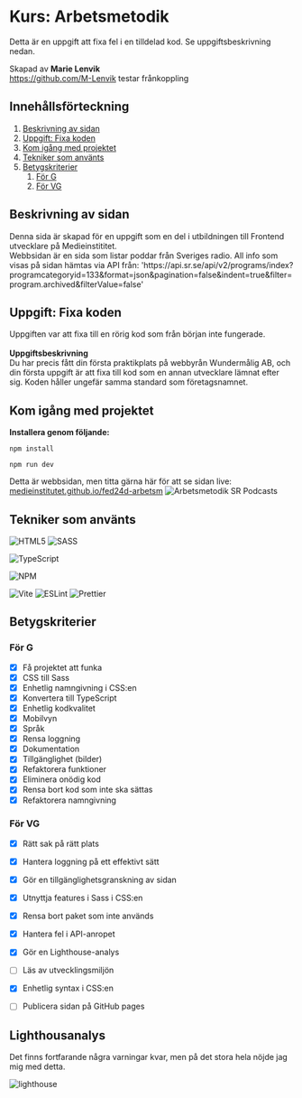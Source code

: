 # Kurs: Arbetsmetodik
Detta är en uppgift att fixa fel i en tilldelad kod. Se uppgiftsbeskrivning nedan.

Skapad av **Marie Lenvik** <br>
https://github.com/M-Lenvik
testar frånkoppling

## Innehållsförteckning
1. [Beskrivning av sidan](#beskrivning-av-sidan)
2. [Uppgift: Fixa koden](#uppgift-fixa-koden)
3. [Kom igång med projektet](#kom-igång-med-projektet)
4. [Tekniker som använts](#tekniker-som-använts)
5. [Betygskriterier](#betygskriterier)
   1. [För G](#för-g)
   2. [För VG](#för-vg)


## Beskrivning av sidan
<p>Denna sida är skapad för en uppgift som en del i utbildningen till Frontend utvecklare på Medieinstititet. <br>
  Webbsidan är en sida som listar poddar från Sveriges radio. All info som visas på sidan hämtas via API från:
  'https://api.sr.se/api/v2/programs/index?programcategoryid=133&format=json&pagination=false&indent=true&filter=program.archived&filterValue=false'
</p>

## Uppgift: Fixa koden
Uppgiften var att fixa till en rörig kod som från början inte fungerade. <br><br>
**Uppgiftsbeskrivning** <br>
Du har precis fått din första praktikplats på webbyrån Wundermålig AB, och din första uppgift är att fixa till kod som en annan utvecklare lämnat efter sig. Koden håller ungefär samma standard som företagsnamnet.

## Kom igång med projektet
**Installera genom följande:** 
```
npm install
```
```
npm run dev
```
Detta är webbsidan, men titta gärna här för att se sidan live:
[medieinstitutet.github.io/fed24d-arbetsm](https://medieinstitutet.github.io/fed24d-arbetsmetodik-inl-1-M-Lenvik/)
![Arbetsmetodik SR Podcasts](https://github.com/user-attachments/assets/cdc04e75-e6f2-4cd5-96c0-d8372e3739f8)


## Tekniker som använts
![HTML5](https://img.shields.io/badge/html5-%23E34F26.svg?style=for-the-badge&logo=html5&logoColor=white)
![SASS](https://img.shields.io/badge/SASS-hotpink.svg?style=for-the-badge&logo=SASS&logoColor=white)

![TypeScript](https://img.shields.io/badge/typescript-%23007ACC.svg?style=for-the-badge&logo=typescript&logoColor=white)

![NPM](https://img.shields.io/badge/NPM-%23CB3837.svg?style=for-the-badge&logo=npm&logoColor=white)

![Vite](https://img.shields.io/badge/vite-%23646CFF.svg?style=for-the-badge&logo=vite&logoColor=white)
![ESLint](https://img.shields.io/badge/ESLint-4B3263?style=for-the-badge&logo=eslint&logoColor=white)
![Prettier](https://img.shields.io/badge/prettier-%23F7B93E.svg?style=for-the-badge&logo=prettier&logoColor=black)


## Betygskriterier
### För G
- [x] Få projektet att funka
- [x] CSS till Sass
- [x] Enhetlig namngivning i CSS:en
- [x] Konvertera till TypeScript
- [x] Enhetlig kodkvalitet
- [x] Mobilvyn
- [x] Språk
- [x] Rensa loggning
- [x] Dokumentation
- [x] Tillgänglighet (bilder)
- [x] Refaktorera funktioner
- [x] Eliminera onödig kod
- [x] Rensa bort kod som inte ska sättas
- [x] Refaktorera namngivning

### För VG
- [x] Rätt sak på rätt plats
- [x] Hantera loggning på ett effektivt sätt
- [x] Gör en tillgänglighetsgranskning av sidan
- [x] Utnyttja features i Sass i CSS:en
- [x] Rensa bort paket som inte används
- [x] Hantera fel i API-anropet
- [x] Gör en Lighthouse-analys
- [ ] Läs av utvecklingsmiljön
- [x] Enhetlig syntax i CSS:en
- [ ] Publicera sidan på GitHub pages


## Lighthousanalys
<p>Det finns fortfarande några varningar kvar, men på det stora hela nöjde jag mig med detta.</p>

![lighthouse](https://github.com/user-attachments/assets/49584546-662d-4346-8706-94d0c46194cc)
